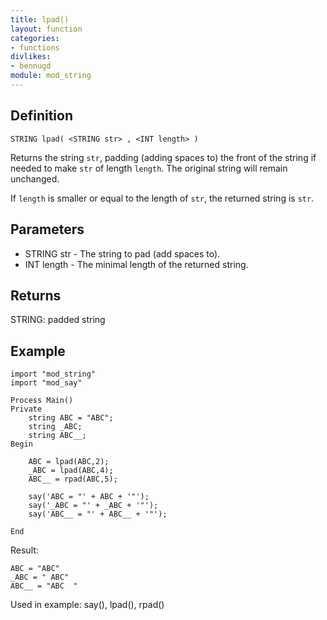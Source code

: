 ```yaml
---
title: lpad()
layout: function
categories:
- functions
divlikes:
- bennugd
module: mod_string
---
```


## Definition

    STRING lpad( <STRING str> , <INT length> )

Returns the string `str`, padding (adding spaces to) the front of the string if needed to make `str` of length `length`. The original string will remain unchanged.

If `length` is smaller or equal to the length of `str`, the returned string is `str`.

## Parameters

- STRING str  - The string to pad (add spaces to).
- INT length  - The minimal length of the returned string.

## Returns

STRING: padded string

## Example

```
import "mod_string"
import "mod_say"

Process Main()
Private
    string ABC = "ABC";
    string _ABC;
    string ABC__;
Begin

    ABC = lpad(ABC,2);
    _ABC = lpad(ABC,4);
    ABC__ = rpad(ABC,5);

    say('ABC = "' + ABC + '"');
    say('_ABC = "' + _ABC + '"');
    say('ABC__ = "' + ABC__ + '"');

End
```

Result:

```
ABC = "ABC"
_ABC = " ABC"
ABC__ = "ABC  "
```

Used in example: say(), lpad(), rpad()
